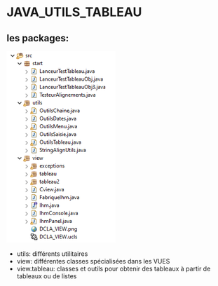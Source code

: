 # JAVA_UTILS_TABLEAU

## les packages:
![Copie d'écran](/packages.PNG)

- utils: différents utilitaires
- view: différentes classes spécialisées dans les VUES
- view.tableau: classes et outils pour obtenir des tableaux à partir de tableaux ou de listes
